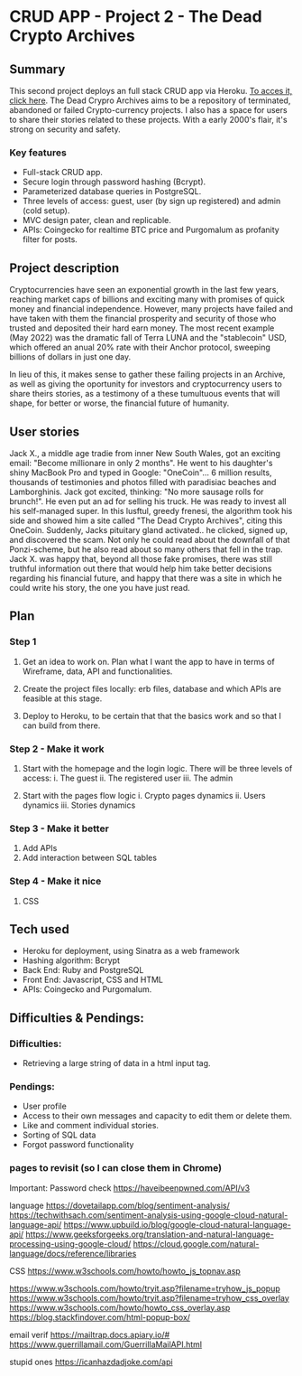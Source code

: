 # CRUD APP - Project 2 - The Dead Crypto Archives

## Summary

This second project deploys an full stack CRUD app via Heroku.
[To acces it, click here](https://deadcryptos.herokuapp.com/). The Dead Crypro Archives aims to be a repository of terminated, abandoned or failed Crypto-currency projects. I also has a space for users to share their stories related to these projects. With a early 2000's flair, it's strong on security and safety.

### Key features

- Full-stack CRUD app.
- Secure login through password hashing (Bcrypt).
- Parameterized database queries in PostgreSQL.
- Three levels of access: guest, user (by sign up registered) and admin (cold setup).
- MVC design pater, clean and replicable.
- APIs: Coingecko for realtime BTC price and Purgomalum as profanity filter for posts.

## Project description

Cryptocurrencies have seen an exponential growth in the last few years, reaching market caps of billions and exciting many with promises of quick money and financial independence. However, many projects have failed and have taken with them the financial prosperity and security of those who trusted and deposited their hard earn money. The most recent example (May 2022) was the dramatic fall of Terra LUNA and the "stablecoin" USD, which offered an anual 20% rate with their Anchor protocol, sweeping billions of dollars in just one day.

In lieu of this, it makes sense to gather these failing projects in an Archive, as well as giving the oportunity for investors and cryptocurrency users to share theirs stories, as a testimony of a these tumultuous events that will shape, for better or worse, the financial future of humanity.

## User stories

Jack X., a middle age tradie from inner New South Wales, got an exciting email: "Become millionare in only 2 months". He went to his daughter's shiny MacBook Pro and typed in Google: "OneCoin"... 6 million results, thousands of testimonies and photos filled with paradisiac beaches and Lamborghinis. Jack got excited, thinking: "No more sausage rolls for brunch!". He even put an ad for selling his truck. He was ready to invest all his self-managed super.
In this lusftul, greedy frenesi, the algorithm took his side and showed him a site called "The Dead Crypto Archives", citing this OneCoin. Suddenly, Jacks pituitary gland activated.. he clicked, signed up, and discovered the scam. Not only he could read about the downfall of that Ponzi-scheme, but he also read about so many others that fell in the trap. Jack X. was happy that, beyond all those fake promises, there was still truthful information out there that would help him take better decisions regarding his financial future, and happy that there was a site in which he could write his story, the one you have just read.

## Plan

### Step 1

1. Get an idea to work on. Plan what I want the app to have in terms of Wireframe, data, API and functionalities.

2. Create the project files locally: erb files, database and which APIs are feasible at this stage.

3. Deploy to Heroku, to be certain that that the basics work and so that I can build from there.

### Step 2 - Make it work

1. Start with the homepage and the login logic. There will be three levels of access:
   i. The guest
   ii. The registered user
   iii. The admin

2. Start with the pages flow logic
   i. Crypto pages dynamics
   ii. Users dynamics
   iii. Stories dynamics

### Step 3 - Make it better

1. Add APIs
2. Add interaction between SQL tables

### Step 4 - Make it nice

1. CSS

## Tech used

- Heroku for deployment, using Sinatra as a web framework
- Hashing algorithm: Bcrypt
- Back End: Ruby and PostgreSQL
- Front End: Javascript, CSS and HTML
- APIs: Coingecko and Purgomalum.

## Difficulties & Pendings:

### Difficulties:

- Retrieving a large string of data in a html input tag.

### Pendings:

- User profile
- Access to their own messages and capacity to edit them or delete them.
- Like and comment individual stories.
- Sorting of SQL data
- Forgot password functionality

### pages to revisit (so I can close them in Chrome)

Important:
Password check
https://haveibeenpwned.com/API/v3

language
https://dovetailapp.com/blog/sentiment-analysis/
https://techwithsach.com/sentiment-analysis-using-google-cloud-natural-language-api/
https://www.upbuild.io/blog/google-cloud-natural-language-api/
https://www.geeksforgeeks.org/translation-and-natural-language-processing-using-google-cloud/
https://cloud.google.com/natural-language/docs/reference/libraries

CSS
https://www.w3schools.com/howto/howto_js_topnav.asp

https://www.w3schools.com/howto/tryit.asp?filename=tryhow_js_popup
https://www.w3schools.com/howto/tryit.asp?filename=tryhow_css_overlay
https://www.w3schools.com/howto/howto_css_overlay.asp
https://blog.stackfindover.com/html-popup-box/

email verif
https://mailtrap.docs.apiary.io/#
https://www.guerrillamail.com/GuerrillaMailAPI.html

stupid ones
https://icanhazdadjoke.com/api
